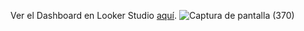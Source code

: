 Ver el Dashboard en Looker Studio [aquí](https://lookerstudio.google.com/u/2/reporting/801c8015-df60-4f3e-b750-bc74fe1d453f/page/IP16D).
![Captura de pantalla (370)](https://github.com/user-attachments/assets/3ccfbed0-bfc7-441d-addc-14c3b734e1d6)
